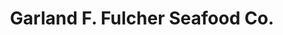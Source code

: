 ---
title: "Garland F. Fulcher Seafood Co."
url: /arapahoe/garland-f-fulcher-seafood-co/
shop: seafood
---